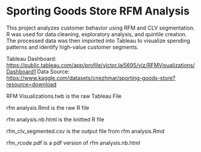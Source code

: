 # Sporting Goods Store RFM Analysis

This project analyzes customer behavior using RFM and CLV segmentation. R was used for data cleaning, exploratory analysis, and quintile creation. The processed data was then imported into Tableau to visualize spending patterns and identify high-value customer segments.

Tableau Dashboard: https://public.tableau.com/app/profile/victor.lai5695/viz/RFMVisualizations/Dashboard1
Data Source: https://www.kaggle.com/datasets/cnezhmar/sporting-goods-store?resource=download

RFM Visualizations.twb is the raw Tableau File

rfm analysis.Rmd       is the raw R file

rfm analysis.nb.html   is the knitted R file

rfm_clv_segmented.csv  is the output file from rfm analysis.Rmd

rfm_rcode.pdf          is a pdf version of rfm analysis.nb.html
